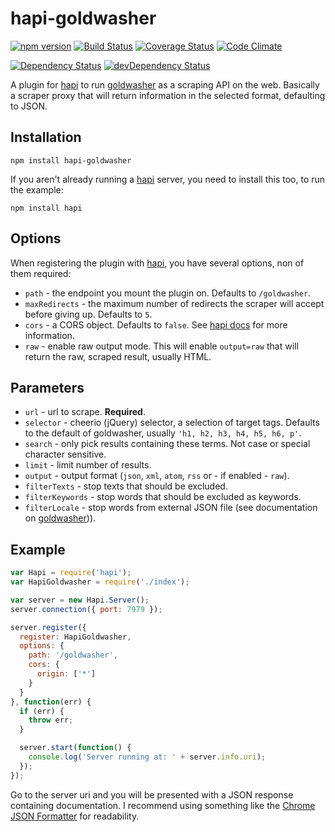 # hapi-goldwasher
[![npm version](http://img.shields.io/npm/v/hapi-goldwasher.svg)](https://www.npmjs.org/package/hapi-goldwasher)
[![Build Status](http://img.shields.io/travis/alexlangberg/hapi-goldwasher.svg)](https://travis-ci.org/alexlangberg/hapi-goldwasher)
[![Coverage Status](http://img.shields.io/coveralls/alexlangberg/hapi-goldwasher.svg)](https://coveralls.io/r/alexlangberg/hapi-goldwasher?branch=master)
[![Code Climate](http://img.shields.io/codeclimate/github/alexlangberg/hapi-goldwasher.svg)](https://codeclimate.com/github/alexlangberg/hapi-goldwasher)

[![Dependency Status](https://david-dm.org/alexlangberg/hapi-goldwasher.svg)](https://david-dm.org/alexlangberg/hapi-goldwasher)
[![devDependency Status](https://david-dm.org/alexlangberg/hapi-goldwasher/dev-status.svg)](https://david-dm.org/alexlangberg/hapi-goldwasher#info=devDependencies)

A plugin for [hapi](https://www.npmjs.com/package/hapi) to run [goldwasher](https://www.npmjs.org/package/goldwasher) as a scraping API on the web. Basically a scraper proxy that will return information in the selected format, defaulting to JSON.

## Installation
```
npm install hapi-goldwasher
```

If you aren't already running a [hapi](https://www.npmjs.com/package/hapi) server, you need to install this too, to run the example:
```
npm install hapi
```

## Options
When registering the plugin with [hapi](https://www.npmjs.com/package/hapi), you have several options, non of them required:
- ```path``` - the endpoint you mount the plugin on. Defaults to ```/goldwasher```.
- ```maxRedirects``` - the maximum number of redirects the scraper will accept before giving up. Defaults to ```5```.
- ```cors``` - a CORS object. Defaults to ```false```. See [hapi docs](http://hapijs.com/api#route-options) for more information.
- ```raw``` - enable raw output mode. This will enable ```output=raw``` that will return the raw, scraped result, usually HTML.

## Parameters
- ```url``` - url to scrape. **Required**.
- ```selector``` - cheerio (jQuery) selector, a selection of target tags. Defaults to the default of goldwasher, usually ```'h1, h2, h3, h4, h5, h6, p'```.
- ```search``` - only pick results containing these terms. Not case or special character sensitive.
- ```limit``` - limit number of results.
- ```output``` - output format (```json```, ```xml```, ```atom```, ```rss``` or - if enabled - ```raw```).
- ```filterTexts``` - stop texts that should be excluded.
- ```filterKeywords``` - stop words that should be excluded as keywords.
- ```filterLocale``` - stop words from external JSON file (see documentation on [goldwasher](https://www.npmjs.org/package/goldwasher))).

## Example
```javascript
var Hapi = require('hapi');
var HapiGoldwasher = require('./index');

var server = new Hapi.Server();
server.connection({ port: 7979 });

server.register({
  register: HapiGoldwasher,
  options: {
    path: '/goldwasher',
    cors: {
      origin: ['*']
    }
  }
}, function(err) {
  if (err) {
    throw err;
  }

  server.start(function() {
    console.log('Server running at: ' + server.info.uri);
  });
});
```

Go to the server uri and you will be presented with a JSON response containing documentation. I recommend using something like the [Chrome JSON Formatter](https://chrome.google.com/webstore/detail/json-formatter/bcjindcccaagfpapjjmafapmmgkkhgoa) for readability.